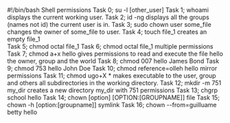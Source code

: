 #!/bin/bash
Shell permissions
Task 0; su -l [other_user]
Task 1; whoami displays the current working user.
Task 2; id -ng displays all the groups (names not id) the current user is in.
Task 3; sudo chown user some_file changes the owner of some_file to user.
Task 4; touch file_1 creates an empty file_1  
Task 5; chmod octal file_1
Task 6; chmod octal file_1 multiple permissions
Task 7; chmod a+x hello gives permissions to read and execute the file hello the owner, group and the world
Task 8; chmod 007 hello James Bond
Task 9; chmod 753 hello John Doe
Task 10; chmod reference=olleh hello mirror permissions
Task 11; chmod ugo+X * makes executable to the user, group and others all subdirectories in the working directory.
Task 12; mkdir -m 751 my_dir creates a new directory my_dir with 751 permissions
Task 13; chgrp school hello
Task 14; chown [option] [OPTION:[GROUPNAME]] file
Task 15; chown -h [option:[groupname]] symlink
Task 16; chown --from=guilluame betty hello
